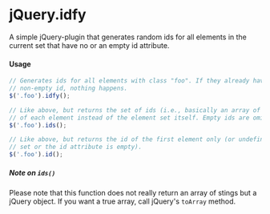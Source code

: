 jQuery.idfy
===========

A simple jQuery-plugin that generates random ids for all elements in the
current set that have no or an empty id attribute.

#### Usage

```javascript
// Generates ids for all elements with class "foo". If they already have a
// non-empty id, nothing happens.
$('.foo').idfy();

// Like above, but returns the set of ids (i.e., basically an array of strings)
// of each element instead of the element set itself. Empty ids are omitted.
$('.foo').ids();

// Like above, but returns the id of the first element only (or undefined if the
// set or the id attribute is empty).
$('.foo').id();
```


##### Note on `ids()`
Please note that this function does not really return an array of stings but a
jQuery object. If you want a true array, call jQuery's `toArray` method.

